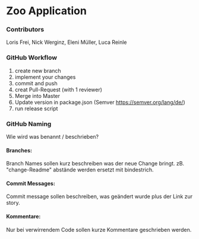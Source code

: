 # Zoo Application
### Contributors
Loris Frei, Nick Werginz, Eleni Müller, Luca Reinle
### GitHub Workflow
1. create new branch
2. implement your changes
3. commit and push
4. creat Pull-Request (with 1 reviewer)
5. Merge into Master
6. Update version in package.json (Semver https://semver.org/lang/de/)
7. run release script 


### GitHub Naming
Wie wird was benannt / beschrieben?

#### Branches:
Branch Names sollen kurz beschreiben was der neue Change bringt. 
zB. "change-Readme" abstände werden ersetzt mit bindestrich.

#### Commit Messages:
Commit message sollen beschreiben, was geändert wurde plus der Link zur story.

#### Kommentare:
Nur bei verwirrendem Code sollen kurze Kommentare geschrieben werden.